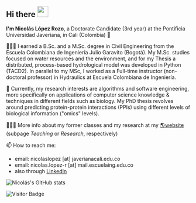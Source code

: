 ## Hi there <img src="https://raw.githubusercontent.com/aemmadi/aemmadi/master/wave.gif" width="30px">

**I'm Nicolás López Rozo**, a Doctorate Candidate (3rd year) at the Pontificia Universidad Javeriana, in Cali (Colombia) 🌱 

👨🏽‍🎓 I earned a B.Sc. and a M.Sc. degree in Civil Engineering from the Escuela Colombiana de Ingeniería Julio Garavito (Bogotá). My M.Sc. studies focused on water resources and the environment, and for my Thesis a distributed, process-based hydrological model was developed in Python (TACD2). In parallel to my MSc, I worked as a Full-time instructor (non-doctoral professor) in Hydraulics at Escuela Colombiana de Ingeniería.

🔭 Currently, my research interests are algorithms and software engineering, more specifically on applications of computer science knowledge & techniques in different fields such as biology. My PhD thesis revolves around predicting protein-protein interactions (PPIs) using different levels of biological information ("omics" levels).

👨🏻‍🏫 More info about my former classes and my research at my [🌎website](https://sites.google.com/view/nicolaslopezrozo/main-page) (subpage _Teaching_ or _Research_, respectively)

📫 How to reach me:

- email: nicolaslopez [at] javerianacali.edu.co
- email: nicolas.lopez-r [at] mail.escuelaing.edu.co
- also through [LinkedIn](https://www.linkedin.com/in/nicol%C3%A1s-antonio-l%C3%B3pez-rozo/)

![Nicolás's GitHub stats](https://github-readme-stats.vercel.app/api?username=ocinlr&show_icons=true&theme=dracula)

![Visitor Badge](https://visitor-badge.laobi.icu/badge?page_id=ocinlr)
